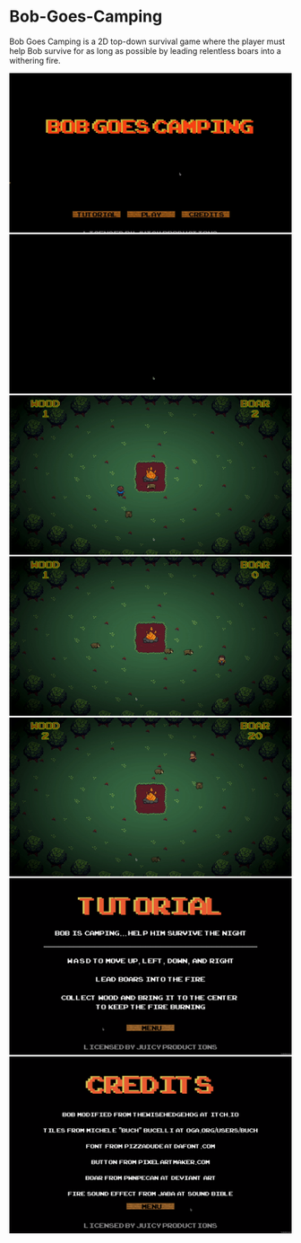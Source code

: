 # Bob-Goes-Camping
Bob Goes Camping is a 2D top-down survival game where the player must help Bob survive for as long as possible by leading relentless boars into a withering fire.

![](bob_gif_1.gif)
![](bob_gif_2.gif)
![](bob_gif_3.gif)
![](bob_gif_4.gif)
![](bob_gif_5.gif)
![](bob-screen-2.png)
![](bob-screen-1.png)
